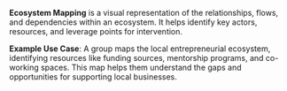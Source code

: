 **Ecosystem Mapping**  is a visual representation of the relationships, flows, and dependencies within an ecosystem. It helps identify key actors, resources, and leverage points for intervention.

**Example Use Case**: A group maps the local entrepreneurial ecosystem, identifying resources like funding sources, mentorship programs, and co-working spaces. This map helps them understand the gaps and opportunities for supporting local businesses.
